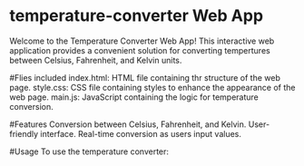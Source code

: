 # temperature-converter Web App
Welcome to the Temperature Converter Web App! This interactive web application provides a convenient solution for converting tempertures between Celsius, Fahrenheit, and Kelvin units.

#Flies included
index.html: HTML file containing thr structure  of the web page.
style.css: CSS file containing styles to enhance the appearance of the web page.
main.js: JavaScript containing the logic for temperature conversion.

#Features 
Conversion between Celsius, Fahrenheit, and Kelvin.
User-friendly interface.
Real-time conversion as users input values.

#Usage
To use the temperature converter:

